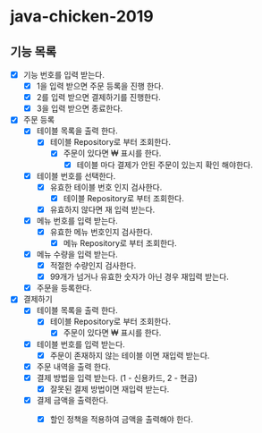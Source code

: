 # java-chicken-2019

## 기능 목록

- [x] 기능 번호를 입력 받는다.
    - [x] 1을 입력 받으면 주문 등록을 진행 한다. 
    - [x] 2를 입력 받으면 결제하기를 진행한다.
    - [x] 3을 입력 받으면 종료한다.

- [x] 주문 등록
    - [x] 테이블 목록을 출력 한다.
        - [x] 테이블 Repository로 부터 조회한다.
            - [x] 주문이 있다면 ₩ 표시를 한다.
                - [x] 테이블 마다 결제가 안된 주문이 있는지 확인 해야한다.
    - [x] 테이블 번호를 선택한다.
        - [x] 유효한 테이블 번호 인지 검사한다.
            - [x] 테이블 Repository로 부터 조회한다.
        - [x] 유효하지 않다면 재 입력 받는다.
    - [x] 메뉴 번호를 입력 받는다.
        - [x] 유효한 메뉴 번호인지 검사한다.
            - [x] 메뉴 Repository로 부터 조회한다.
    - [x] 메뉴 수량을 입력 받는다.
        - [x] 적절한 수량인지 검사한다.
        - [x] 99개가 넘거나 유효한 숫자가 아닌 경우 재입력 받는다.
    - [x] 주문을 등록한다.
    
- [x] 결제하기
    - [x] 테이블 목록을 출력 한다.
        - [x] 테이블 Repository로 부터 조회한다.
            - [x] 주문이 있다면 ₩ 표시를 한다.
    - [x] 테이블 번호를 입력 받는다.
        - [x] 주문이 존재하지 않는 테이블 이면 재입력 받는다.
    - [x] 주문 내역을 출력 한다.
    - [x] 결제 방법을 입력 받는다. (1 - 신용카드, 2 - 현금)
        - [x] 잘못된 결제 방법이면 재입력 받는다.
    - [x] 결제 금액을 출력한다.
        - [x] 할인 정책을 적용하여 금액을 출력해야 한다.
      